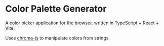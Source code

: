 # Color Palette Generator

A color picker application for the browser, written in TypeScript + React + Vite.

Uses [chroma-js](https://www.npmjs.com/package/chroma-js) to manipulate colors from strings.